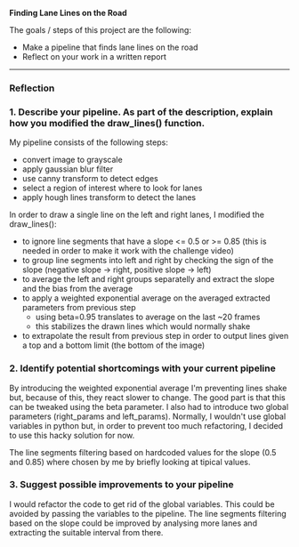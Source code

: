 **Finding Lane Lines on the Road**

The goals / steps of this project are the following:
* Make a pipeline that finds lane lines on the road
* Reflect on your work in a written report

---

### Reflection

### 1. Describe your pipeline. As part of the description, explain how you modified the draw_lines() function.


My pipeline consists of the following steps:

- convert image to grayscale
- apply gaussian blur filter
- use canny transform to detect edges
- select a region of interest where to look for lanes
- apply hough lines transform to detect the lanes

In order to draw a single line on the left and right lanes, I modified the draw_lines():

- to ignore line segments that have a slope <= 0.5 or >= 0.85 (this is needed in order to make it work with the challenge video)
- to group line segments into left and right by checking the sign of the slope (negative slope -> right, positive slope -> left)
- to average the left and right groups separatelly and extract the slope and the bias from the average
- to apply a weighted exponential average on the averaged extracted parameters from previous step
    - using beta=0.95 translates to average on the last ~20 frames
    - this stabilizes the drawn lines which would normally shake
- to extrapolate the result from previous step in order to output lines given a top and a bottom limit (the bottom of the image)


### 2. Identify potential shortcomings with your current pipeline


By introducing the weighted exponential average I'm preventing lines shake but, because of this, they react slower to change.
The good part is that this can be tweaked using the beta parameter.
I also had to introduce two global parameters (right_params and left_params). Normally, I wouldn't use global variables in python but, in order to prevent too much refactoring, I decided to use this hacky solution for now.

The line segments filtering based on hardcoded values for the slope (0.5 and 0.85) where chosen by me by briefly looking at tipical values.

### 3. Suggest possible improvements to your pipeline

I would refactor the code to get rid of the global variables. This could be avoided by passing the variables to the pipeline.
The line segments filtering based on the slope could be improved by analysing more lanes and extracting the suitable interval from there.
